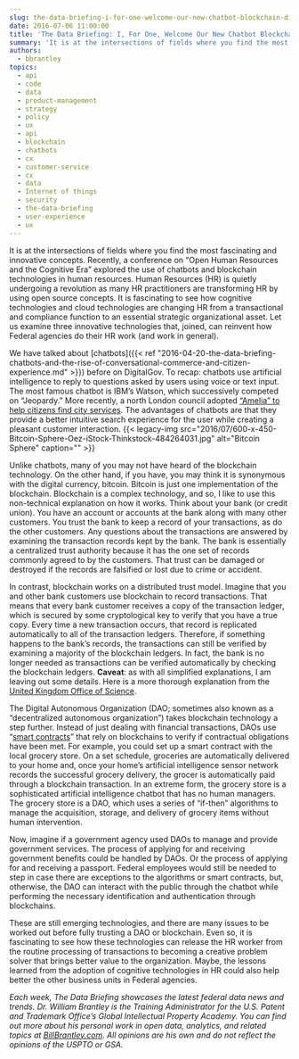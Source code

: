 ```yaml
---
slug: the-data-briefing-i-for-one-welcome-our-new-chatbot-blockchain-digital-autonomous-organizations
date: 2016-07-06 11:00:00
title: 'The Data Briefing: I, For One, Welcome Our New Chatbot Blockchain Digital Autonomous Organizations'
summary: 'It is at the intersections of fields where you find the most fascinating and innovative concepts. Recently, a conference on &ldquo;Open Human Resources and the Cognitive Era&rdquo; explored the use of chatbots and blockchain technologies in human resources. Human Resources (HR) is quietly undergoing a revolution as many HR practitioners are transforming HR by using'
authors:
  - bbrantley
topics:
  - api
  - code
  - data
  - product-management
  - strategy
  - policy
  - ux
  - api
  - blockchain
  - chatbots
  - cx
  - customer-service
  - cx
  - data
  - Internet of things
  - security
  - the-data-briefing
  - user-experience
  - ux
---
```


It is at the intersections of fields where you find the most fascinating and innovative concepts. Recently, a conference on “Open Human Resources and the Cognitive Era” explored the use of chatbots and blockchain technologies in human resources. Human Resources (HR) is quietly undergoing a revolution as many HR practitioners are transforming HR by using open source concepts. It is fascinating to see how cognitive technologies and cloud technologies are changing HR from a transactional and compliance function to an essential strategic organizational asset. Let us examine three innovative technologies that, joined, can reinvent how Federal agencies do their HR work (and work in general).

We have talked about [chatbots]({{< ref "2016-04-20-the-data-briefing-chatbots-and-the-rise-of-conversational-commerce-and-citizen-experience.md" >}}) before on DigitalGov. To recap: chatbots use artificial intelligence to reply to questions asked by users using voice or text input. The most famous chatbot is IBM’s Watson, which successively competed on “Jeopardy.” More recently, a north London council adopted [“Amelia” to help citizens find city services](http://venturebeat.com/2016/07/04/5-bots-that-could-change-democracy/). The advantages of chatbots are that they provide a better intuitive search experience for the user while creating a pleasant customer interaction. {{< legacy-img src="2016/07/600-x-450-Bitcoin-Sphere-Oez-iStock-Thinkstock-484264031.jpg" alt="Bitcoin Sphere" caption="" >}} 

Unlike chatbots, many of you may not have heard of the blockchain technology. On the other hand, if you have, you may think it is synonymous with the digital currency, bitcoin. Bitcoin is just one implementation of the blockchain. Blockchain is a complex technology, and so, I like to use this non-technical explanation on how it works. Think about your bank (or credit union). You have an account or accounts at the bank along with many other customers. You trust the bank to keep a record of your transactions, as do the other customers. Any questions about the transactions are answered by examining the transaction records kept by the bank. The bank is essentially a centralized trust authority because it has the one set of records commonly agreed to by the customers. That trust can be damaged or destroyed if the records are falsified or lost due to crime or accident.

In contrast, blockchain works on a distributed trust model. Imagine that you and other bank customers use blockchain to record transactions. That means that every bank customer receives a copy of the transaction ledger, which is secured by some cryptological key to verify that you have a true copy. Every time a new transaction occurs, that record is replicated automatically to all of the transaction ledgers. Therefore, if something happens to the bank’s records, the transactions can still be verified by examining a majority of the blockchain ledgers. In fact, the bank is no longer needed as transactions can be verified automatically by checking the blockchain ledgers. **Caveat**: as with all simplified explanations, I am leaving out some details. Here is a more thorough explanation from the [United Kingdom Office of Science](https://www.youtube.com/watch?v=4sm5LNqL5j0).

The Digital Autonomous Organization (DAO; sometimes also known as a “decentralized autonomous organization&#8221;) takes blockchain technology a step further. Instead of just dealing with financial transactions, DAOs use “[smart contracts](http://www.americanbanker.com/bankthink/smart-contracts-are-the-future-of-blockchain-1078705-1.html)” that rely on blockchains to verify if contractual obligations have been met. For example, you could set up a smart contract with the local grocery store. On a set schedule, groceries are automatically delivered to your home and, once your home’s artificial intelligence sensor network records the successful grocery delivery, the grocer is automatically paid through a blockchain transaction. In an extreme form, the grocery store is a sophisticated artificial intelligence chatbot that has no human managers. The grocery store is a DAO, which uses a series of “if-then” algorithms to manage the acquisition, storage, and delivery of grocery items without human intervention.

Now, imagine if a government agency used DAOs to manage and provide government services. The process of applying for and receiving government benefits could be handled by DAOs. Or the process of applying for and receiving a passport. Federal employees would still be needed to step in case there are exceptions to the algorithms or smart contracts, but, otherwise, the DAO can interact with the public through the chatbot while performing the necessary identification and authentication through blockchains.

These are still emerging technologies, and there are many issues to be worked out before fully trusting a DAO or blockchain. Even so, it is fascinating to see how these technologies can release the HR worker from the routine processing of transactions to becoming a creative problem solver that brings better value to the organization. Maybe, the lessons learned from the adoption of cognitive technologies in HR could also help better the other business units in Federal agencies.

_Each week, The Data Briefing showcases the latest federal data news and trends._
_Dr. William Brantley is the Training Administrator for the U.S. Patent and Trademark Office’s Global Intellectual Property Academy. You can find out more about his personal work in open data, analytics, and related topics at [BillBrantley.com](http://billbrantley.com). All opinions are his own and do not reflect the opinions of the USPTO or GSA._
